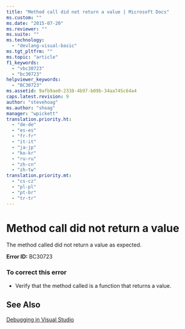 ```yaml
---
title: "Method call did not return a value | Microsoft Docs"
ms.custom: ""
ms.date: "2015-07-20"
ms.reviewer: ""
ms.suite: ""
ms.technology: 
  - "devlang-visual-basic"
ms.tgt_pltfrm: ""
ms.topic: "article"
f1_keywords: 
  - "vbc30723"
  - "bc30723"
helpviewer_keywords: 
  - "BC30723"
ms.assetid: 9afb9ae0-2338-4b97-b09b-34aa745c64a4
caps.latest.revision: 9
author: "stevehoag"
ms.author: "shoag"
manager: "wpickett"
translation.priority.ht: 
  - "de-de"
  - "es-es"
  - "fr-fr"
  - "it-it"
  - "ja-jp"
  - "ko-kr"
  - "ru-ru"
  - "zh-cn"
  - "zh-tw"
translation.priority.mt: 
  - "cs-cz"
  - "pl-pl"
  - "pt-br"
  - "tr-tr"
---
```

# Method call did not return a value
The method called did not return a value as expected.  
  
 **Error ID:** BC30723  
  
### To correct this error  
  
-   Verify that the method called is a function that returns a value.  
  
## See Also  
 [Debugging in Visual Studio](../debugger/debugging-in-visual-studio.md)